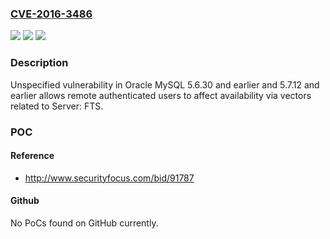 ### [CVE-2016-3486](https://cve.mitre.org/cgi-bin/cvename.cgi?name=CVE-2016-3486)
![](https://img.shields.io/static/v1?label=Product&message=n%2Fa&color=blue)
![](https://img.shields.io/static/v1?label=Version&message=n%2Fa&color=blue)
![](https://img.shields.io/static/v1?label=Vulnerability&message=n%2Fa&color=brighgreen)

### Description

Unspecified vulnerability in Oracle MySQL 5.6.30 and earlier and 5.7.12 and earlier allows remote authenticated users to affect availability via vectors related to Server: FTS.

### POC

#### Reference
- http://www.securityfocus.com/bid/91787

#### Github
No PoCs found on GitHub currently.

